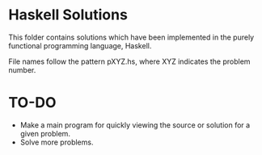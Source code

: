 # Haskell Solutions
This folder contains solutions which have been implemented in the purely functional programming language, Haskell.

File names follow the pattern pXYZ.hs, where XYZ indicates the problem number.

# TO-DO
* Make a main program for quickly viewing the source or solution for a given problem.
* Solve more problems.
